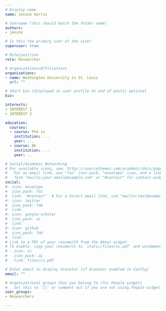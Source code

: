 ```yaml
---
# Display name
name: Jenine Harris

# Username (this should match the folder name)
authors:
- jenine

# Is this the primary user of the site?
superuser: true

# Role/position
role: Researcher

# Organizations/Affiliations
organizations:
- name: Washington University in St. Louis
  url: ""

# Short bio (displayed in user profile at end of posts) optional
bio: 

interests:
- INTEREST 1
- INTEREST 2

education:
  courses:
  - course: Phd in
    institution: ...
    year: ...
  - course: BS
    institution: ...
    year: ..

# Social/Academic Networking
# For available icons, see: https://sourcethemes.com/academic/docs/page-builder/#icons
#   For an email link, use "fas" icon pack, "envelope" icon, and a link in the
#   form "mailto:your-email@example.com" or "#contact" for contact widget.
social:
#- icon: envelope
#  icon_pack: fas
#  link: '#contact'  # For a direct email link, use "mailto:test@example.org".
#- icon: twitter
#  icon_pack: fab
#  link: 
#- icon: google-scholar
#  icon_pack: ai
#  link: 
#- icon: github
#  icon_pack: fab
#  link: 
# Link to a PDF of your resume/CV from the About widget.
# To enable, copy your resume/CV to `static/files/cv.pdf` and uncomment the lines below.
# - icon: cv
#   icon_pack: ai
#   link: files/cv.pdf

# Enter email to display Gravatar (if Gravatar enabled in Config)
email: ""

# Organizational groups that you belong to (for People widget)
#   Set this to `[]` or comment out if you are not using People widget.
user_groups:
- Researchers

---
```


 
